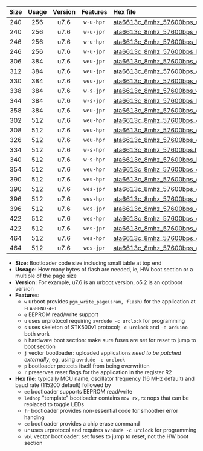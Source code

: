|Size|Usage|Version|Features|Hex file|
|:-:|:-:|:-:|:-:|:--|
|240|256|u7.6|`w-u-hpr`|[ata6613c_8mhz_57600bps_ur.hex](https://raw.githubusercontent.com/stefanrueger/urboot/main//ata6613c_8mhz_57600bps_ur.hex)|
|240|256|u7.6|`w-u-jpr`|[ata6613c_8mhz_57600bps_ur_vbl.hex](https://raw.githubusercontent.com/stefanrueger/urboot/main//ata6613c_8mhz_57600bps_ur_vbl.hex)|
|246|256|u7.6|`w-u-hpr`|[ata6613c_8mhz_57600bps_lednop_ur.hex](https://raw.githubusercontent.com/stefanrueger/urboot/main//ata6613c_8mhz_57600bps_lednop_ur.hex)|
|246|256|u7.6|`w-u-jpr`|[ata6613c_8mhz_57600bps_lednop_ur_vbl.hex](https://raw.githubusercontent.com/stefanrueger/urboot/main//ata6613c_8mhz_57600bps_lednop_ur_vbl.hex)|
|306|384|u7.6|`weu-jpr`|[ata6613c_8mhz_57600bps_ee_ur_vbl.hex](https://raw.githubusercontent.com/stefanrueger/urboot/main//ata6613c_8mhz_57600bps_ee_ur_vbl.hex)|
|312|384|u7.6|`weu-jpr`|[ata6613c_8mhz_57600bps_ee_lednop_ur_vbl.hex](https://raw.githubusercontent.com/stefanrueger/urboot/main//ata6613c_8mhz_57600bps_ee_lednop_ur_vbl.hex)|
|330|384|u7.6|`weu-jpr`|[ata6613c_8mhz_57600bps_ee_lednop_fr_ur_vbl.hex](https://raw.githubusercontent.com/stefanrueger/urboot/main//ata6613c_8mhz_57600bps_ee_lednop_fr_ur_vbl.hex)|
|338|384|u7.6|`w-s-jpr`|[ata6613c_8mhz_57600bps_vbl.hex](https://raw.githubusercontent.com/stefanrueger/urboot/main//ata6613c_8mhz_57600bps_vbl.hex)|
|344|384|u7.6|`w-s-jpr`|[ata6613c_8mhz_57600bps_lednop_vbl.hex](https://raw.githubusercontent.com/stefanrueger/urboot/main//ata6613c_8mhz_57600bps_lednop_vbl.hex)|
|358|384|u7.6|`weu-jpr`|[ata6613c_8mhz_57600bps_ee_lednop_fr_ce_ur_vbl.hex](https://raw.githubusercontent.com/stefanrueger/urboot/main//ata6613c_8mhz_57600bps_ee_lednop_fr_ce_ur_vbl.hex)|
|302|512|u7.6|`weu-hpr`|[ata6613c_8mhz_57600bps_ee_ur.hex](https://raw.githubusercontent.com/stefanrueger/urboot/main//ata6613c_8mhz_57600bps_ee_ur.hex)|
|308|512|u7.6|`weu-hpr`|[ata6613c_8mhz_57600bps_ee_lednop_ur.hex](https://raw.githubusercontent.com/stefanrueger/urboot/main//ata6613c_8mhz_57600bps_ee_lednop_ur.hex)|
|326|512|u7.6|`weu-hpr`|[ata6613c_8mhz_57600bps_ee_lednop_fr_ur.hex](https://raw.githubusercontent.com/stefanrueger/urboot/main//ata6613c_8mhz_57600bps_ee_lednop_fr_ur.hex)|
|334|512|u7.6|`w-s-hpr`|[ata6613c_8mhz_57600bps.hex](https://raw.githubusercontent.com/stefanrueger/urboot/main//ata6613c_8mhz_57600bps.hex)|
|340|512|u7.6|`w-s-hpr`|[ata6613c_8mhz_57600bps_lednop.hex](https://raw.githubusercontent.com/stefanrueger/urboot/main//ata6613c_8mhz_57600bps_lednop.hex)|
|354|512|u7.6|`weu-hpr`|[ata6613c_8mhz_57600bps_ee_lednop_fr_ce_ur.hex](https://raw.githubusercontent.com/stefanrueger/urboot/main//ata6613c_8mhz_57600bps_ee_lednop_fr_ce_ur.hex)|
|390|512|u7.6|`wes-hpr`|[ata6613c_8mhz_57600bps_ee.hex](https://raw.githubusercontent.com/stefanrueger/urboot/main//ata6613c_8mhz_57600bps_ee.hex)|
|390|512|u7.6|`wes-jpr`|[ata6613c_8mhz_57600bps_ee_vbl.hex](https://raw.githubusercontent.com/stefanrueger/urboot/main//ata6613c_8mhz_57600bps_ee_vbl.hex)|
|396|512|u7.6|`wes-hpr`|[ata6613c_8mhz_57600bps_ee_lednop.hex](https://raw.githubusercontent.com/stefanrueger/urboot/main//ata6613c_8mhz_57600bps_ee_lednop.hex)|
|396|512|u7.6|`wes-jpr`|[ata6613c_8mhz_57600bps_ee_lednop_vbl.hex](https://raw.githubusercontent.com/stefanrueger/urboot/main//ata6613c_8mhz_57600bps_ee_lednop_vbl.hex)|
|422|512|u7.6|`wes-hpr`|[ata6613c_8mhz_57600bps_ee_lednop_fr.hex](https://raw.githubusercontent.com/stefanrueger/urboot/main//ata6613c_8mhz_57600bps_ee_lednop_fr.hex)|
|422|512|u7.6|`wes-jpr`|[ata6613c_8mhz_57600bps_ee_lednop_fr_vbl.hex](https://raw.githubusercontent.com/stefanrueger/urboot/main//ata6613c_8mhz_57600bps_ee_lednop_fr_vbl.hex)|
|464|512|u7.6|`wes-hpr`|[ata6613c_8mhz_57600bps_ee_lednop_fr_ce.hex](https://raw.githubusercontent.com/stefanrueger/urboot/main//ata6613c_8mhz_57600bps_ee_lednop_fr_ce.hex)|
|464|512|u7.6|`wes-jpr`|[ata6613c_8mhz_57600bps_ee_lednop_fr_ce_vbl.hex](https://raw.githubusercontent.com/stefanrueger/urboot/main//ata6613c_8mhz_57600bps_ee_lednop_fr_ce_vbl.hex)|

- **Size:** Bootloader code size including small table at top end
- **Useage:** How many bytes of flash are needed, ie, HW boot section or a multiple of the page size
- **Version:** For example, u7.6 is an urboot version, o5.2 is an optiboot version
- **Features:**
  + `w` urboot provides `pgm_write_page(sram, flash)` for the application at `FLASHEND-4+1`
  + `e` EEPROM read/write support
  + `u` uses urprotocol requiring `avrdude -c urclock` for programming
  + `s` uses skeleton of STK500v1 protocol; `-c urclock` and `-c arduino` both work
  + `h` hardware boot section: make sure fuses are set for reset to jump to boot section
  + `j` vector bootloader: uploaded applications *need to be patched externally*, eg, using `avrdude -c urclock`
  + `p` bootloader protects itself from being overwritten
  + `r` preserves reset flags for the application in the register R2
- **Hex file:** typically MCU name, oscillator frequency (16 MHz default) and baud rate (115200 default) followed by
  + `ee` bootloader supports EEPROM read/write
  + `lednop` "template" bootloader contains `mov rx,rx` nops that can be replaced to toggle LEDs
  + `fr` bootloader provides non-essential code for smoother error handing
  + `ce` bootloader provides a chip erase command
  + `ur` uses urprotocol and requires `avrdude -c urclock` for programming
  + `vbl` vector bootloader: set fuses to jump to reset, not the HW boot section
